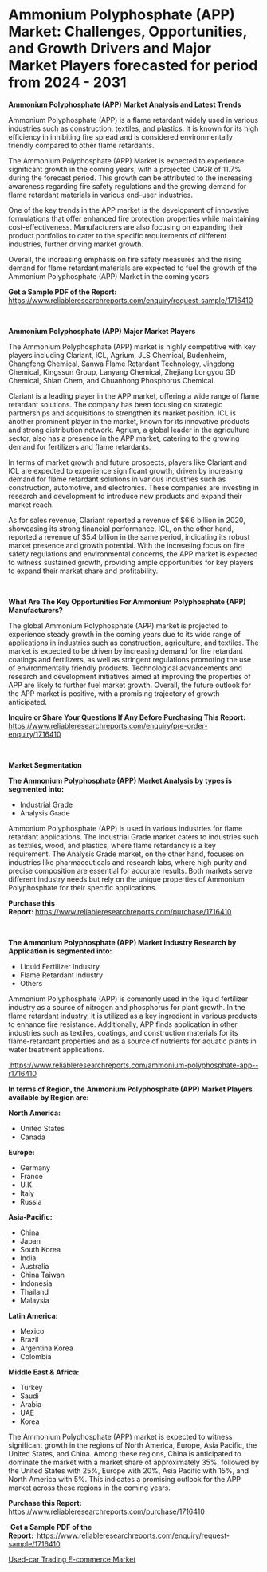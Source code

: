 <p><h1>Ammonium Polyphosphate (APP) Market: Challenges, Opportunities, and Growth Drivers and Major Market Players forecasted for period from 2024 - 2031</h1></p><p><strong>Ammonium Polyphosphate (APP) Market Analysis and Latest Trends</strong></p>
<p><p>Ammonium Polyphosphate (APP) is a flame retardant widely used in various industries such as construction, textiles, and plastics. It is known for its high efficiency in inhibiting fire spread and is considered environmentally friendly compared to other flame retardants.</p><p>The Ammonium Polyphosphate (APP) Market is expected to experience significant growth in the coming years, with a projected CAGR of 11.7% during the forecast period. This growth can be attributed to the increasing awareness regarding fire safety regulations and the growing demand for flame retardant materials in various end-user industries.</p><p>One of the key trends in the APP market is the development of innovative formulations that offer enhanced fire protection properties while maintaining cost-effectiveness. Manufacturers are also focusing on expanding their product portfolios to cater to the specific requirements of different industries, further driving market growth.</p><p>Overall, the increasing emphasis on fire safety measures and the rising demand for flame retardant materials are expected to fuel the growth of the Ammonium Polyphosphate (APP) Market in the coming years.</p></p>
<p><strong>Get a Sample PDF of the Report:&nbsp;</strong> <a href="https://www.reliableresearchreports.com/enquiry/request-sample/1716410">https://www.reliableresearchreports.com/enquiry/request-sample/1716410</a></p>
<p>&nbsp;</p>
<p><strong>Ammonium Polyphosphate (APP) Major Market Players</strong></p>
<p><p>The Ammonium Polyphosphate (APP) market is highly competitive with key players including Clariant, ICL, Agrium, JLS Chemical, Budenheim, Changfeng Chemical, Sanwa Flame Retardant Technology, Jingdong Chemical, Kingssun Group, Lanyang Chemical, Zhejiang Longyou GD Chemical, Shian Chem, and Chuanhong Phosphorus Chemical.</p><p>Clariant is a leading player in the APP market, offering a wide range of flame retardant solutions. The company has been focusing on strategic partnerships and acquisitions to strengthen its market position. ICL is another prominent player in the market, known for its innovative products and strong distribution network. Agrium, a global leader in the agriculture sector, also has a presence in the APP market, catering to the growing demand for fertilizers and flame retardants.</p><p>In terms of market growth and future prospects, players like Clariant and ICL are expected to experience significant growth, driven by increasing demand for flame retardant solutions in various industries such as construction, automotive, and electronics. These companies are investing in research and development to introduce new products and expand their market reach.</p><p>As for sales revenue, Clariant reported a revenue of $6.6 billion in 2020, showcasing its strong financial performance. ICL, on the other hand, reported a revenue of $5.4 billion in the same period, indicating its robust market presence and growth potential. With the increasing focus on fire safety regulations and environmental concerns, the APP market is expected to witness sustained growth, providing ample opportunities for key players to expand their market share and profitability.</p></p>
<p>&nbsp;</p>
<p><strong>What Are The Key Opportunities For Ammonium Polyphosphate (APP) Manufacturers?</strong></p>
<p><p>The global Ammonium Polyphosphate (APP) market is projected to experience steady growth in the coming years due to its wide range of applications in industries such as construction, agriculture, and textiles. The market is expected to be driven by increasing demand for fire retardant coatings and fertilizers, as well as stringent regulations promoting the use of environmentally friendly products. Technological advancements and research and development initiatives aimed at improving the properties of APP are likely to further fuel market growth. Overall, the future outlook for the APP market is positive, with a promising trajectory of growth anticipated.</p></p>
<p><strong>Inquire or Share Your Questions If Any Before Purchasing This Report:</strong> <a href="https://www.reliableresearchreports.com/enquiry/pre-order-enquiry/1716410">https://www.reliableresearchreports.com/enquiry/pre-order-enquiry/1716410</a></p>
<p>&nbsp;</p>
<p><strong>Market Segmentation</strong></p>
<p><strong>The Ammonium Polyphosphate (APP) Market Analysis by types is segmented into:</strong></p>
<p><ul><li>Industrial Grade</li><li>Analysis Grade</li></ul></p>
<p><p>Ammonium Polyphosphate (APP) is used in various industries for flame retardant applications. The Industrial Grade market caters to industries such as textiles, wood, and plastics, where flame retardancy is a key requirement. The Analysis Grade market, on the other hand, focuses on industries like pharmaceuticals and research labs, where high purity and precise composition are essential for accurate results. Both markets serve different industry needs but rely on the unique properties of Ammonium Polyphosphate for their specific applications.</p></p>
<p><strong>Purchase this Report:&nbsp;</strong><a href="https://www.reliableresearchreports.com/purchase/1716410">https://www.reliableresearchreports.com/purchase/1716410</a></p>
<p>&nbsp;</p>
<p><strong>The Ammonium Polyphosphate (APP) Market Industry Research by Application is segmented into:</strong></p>
<p><ul><li>Liquid Fertilizer Industry</li><li>Flame Retardant Industry</li><li>Others</li></ul></p>
<p><p>Ammonium Polyphosphate (APP) is commonly used in the liquid fertilizer industry as a source of nitrogen and phosphorus for plant growth. In the flame retardant industry, it is utilized as a key ingredient in various products to enhance fire resistance. Additionally, APP finds application in other industries such as textiles, coatings, and construction materials for its flame-retardant properties and as a source of nutrients for aquatic plants in water treatment applications.</p></p>
<p><a href="https://www.reliableresearchreports.com/ammonium-polyphosphate-app--r1716410">&nbsp;https://www.reliableresearchreports.com/ammonium-polyphosphate-app--r1716410</a></p>
<p><strong>In terms of Region, the Ammonium Polyphosphate (APP) Market Players available by Region are:</strong></p>
<p>
    <p> <strong> North America: </strong>
        <ul>
            <li>United States</li>
            <li>Canada</li>
        </ul>
        </p> 
    <p> <strong> Europe: </strong>
        <ul>
            <li>Germany</li>
            <li>France</li>
            <li>U.K.</li>
            <li>Italy</li>
            <li>Russia</li>
        </ul>
        </p> 
    <p> <strong> Asia-Pacific: </strong>
        <ul>
            <li>China</li>
            <li>Japan</li>
            <li>South Korea</li>
            <li>India</li>
            <li>Australia</li>
            <li>China Taiwan</li>
            <li>Indonesia</li>
            <li>Thailand</li>
            <li>Malaysia</li>
        </ul>
        </p> 
    <p> <strong> Latin America: </strong>
        <ul>
            <li>Mexico</li>
            <li>Brazil</li>
            <li>Argentina Korea</li>
            <li>Colombia</li>
        </ul>
        </p> 
    <p> <strong> Middle East & Africa: </strong>
        <ul>
            <li>Turkey</li>
            <li>Saudi</li>
            <li>Arabia</li>
            <li>UAE</li>
            <li>Korea</li>
        </ul>
    </p>
    </p>
<p><p>The Ammonium Polyphosphate (APP) market is expected to witness significant growth in the regions of North America, Europe, Asia Pacific, the United States, and China. Among these regions, China is anticipated to dominate the market with a market share of approximately 35%, followed by the United States with 25%, Europe with 20%, Asia Pacific with 15%, and North America with 5%. This indicates a promising outlook for the APP market across these regions in the coming years.</p></p>
<p><strong>Purchase this Report: </strong><a href="https://www.reliableresearchreports.com/purchase/1716410">https://www.reliableresearchreports.com/purchase/1716410</a></p>
<p>&nbsp;<strong>Get a Sample PDF of the Report:&nbsp;&nbsp;</strong><a href="https://www.reliableresearchreports.com/enquiry/request-sample/1716410">https://www.reliableresearchreports.com/enquiry/request-sample/1716410</a></p>
<p><strong></strong></p>
<p><p><a href="https://github.com/marshallymanow/Market-Research-Report-List-1/blob/main/used-car-trading-e-commerce-market.md">Used-car Trading E-commerce Market</a></p></p>
